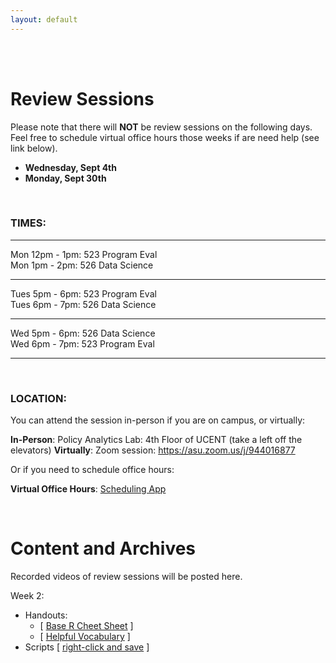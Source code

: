 ```yaml
---
layout: default
---
```


<div class = "uk-container uk-container-small">
  
<br><br>

# Review Sessions

Please note that there will **NOT** be review sessions on the following days. Feel free to schedule virtual office hours those weeks if are need help (see link below). 

* **Wednesday, Sept 4th**
* **Monday, Sept 30th**


<br>


### TIMES: 

---

Mon 12pm - 1pm:  523 Program Eval  
Mon  1pm - 2pm:  526 Data Science  

---

Tues 5pm - 6pm:  523 Program Eval  
Tues 6pm - 7pm:  526 Data Science   

---

Wed  5pm - 6pm:  526 Data Science  
Wed  6pm - 7pm:  523 Program Eval  

---



<br>


### LOCATION: 

You can attend the session in-person if you are on campus, or virtually:

**In-Person**: Policy Analytics Lab: 4th Floor of UCENT (take a left off the elevators)
**Virtually**: Zoom session: https://asu.zoom.us/j/944016877   

Or if you need to schedule office hours:

**Virtual Office Hours**:  [Scheduling App](https://calendly.com/lecy/15min?month=2019-08)



<br>


# Content and Archives

Recorded videos of review sessions will be posted here. 


Week 2:  

* Handouts: 
  - [ [Base R Cheet Sheet](https://www.rstudio.com/wp-content/uploads/2016/05/base-r.pdf) ]
  - [ [Helpful Vocabulary](https://github.com/DS4PS/dp4ss-textbook/raw/master/resources/ch-001_handout1_r_vocabulary.pdf) ]
* Scripts  [ [right-click and save](https://raw.githubusercontent.com/DS4PS/cpp-526-fall-2019/master/review-sessions/week-01.R) ]

<br>
<br>


</div>
  
